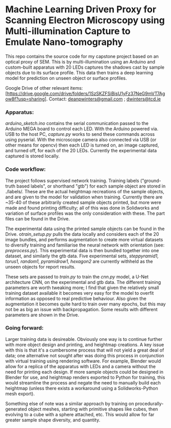 # Machine Learning Driven Proxy for Scanning Electron Microscopy using Multi-illumination Capture to Emulate Nano-tomography

This repo contains the source code for my capstone project based on an optical proxy of SEM. This is by multi-illumination using an Arduino and custom-built apparatus with 20 LEDs captures the shadows cast by sample objects due to its surface profile. This data then trains a deep learning model for prediction on unseen object or surface profiles.

Google Drive of other relevant items: [https://drive.google.com/drive/folders/1SzSKZFSiBisU1yFz37NeG9mVT7Agow8f?usp=sharing].
Contact: deanpwinters@gmail.com ; dwinters@tcd.ie

### Apparatus:

*arduino_sketch.ino* contains the serial communication passed to the Arduino MEGA board to control each LED. With the Arduino powered via. USB to the host PC, *capture.py* works to send these commands across using pyserial. With the microscope camera also connected via USB (or other means for opencv) then each LED is turned on, an image captured, and turned off, for each of the 20 LEDs. Currently the experimental data captured is stored locally.

### Code workflow:

The project follows supervised network training. Training labels ("ground-truth based labels", or shorthand "gtb") for each sample object are stored in ./labels/. These are the actual heightmap recreations of the sample objects, and are given to the model for validation when training. Currently there are ~35-40 of these arbitrarily created sample objects printed, but more were made and found printing difficulty; all of this was done in Solidworks and variation of surface profiles was the only consideration with these. The part files can be found in the Drive.

The experimental data using the printed sample objects can be found in the Drive. o*train_setup.py* pulls the data locally and considers each of the 20 image bundles, and performs augmentation to create more virtual datasets to diversify training and familiarise the neural network with orientation (see: *preprocess.py*). This experimental data is then bundled together into one dataset, and similarly the gtb data. Five experimental sets, *steppyramid1, torus1, random1, pyramidrow1, hexagon2* are currently withheld as the unseen objects for report results.

These sets are passed to *train.py* to train the *cnn.py* model, a U-Net architecture CNN, on the experimental and gtb data. The different training parameters are worth tweaking more; I find that given the relatively small training dataset available it becomes very easy for the model to overfit information as opposed to real predictive behaviour. Also given the augmentation it becomes quite hard to train over many epochs, but this may not be as big an issue with backpropagation. Some results with different parameters are shown in the Drive.

### Going forward:

Larger training data is desireable. Obviously one way is to continue further with more object design and printing, and heightmap creations. A key issue with this is that it's a cumbersome process that will not yield a great deal of data; one alternative not sought after was doing this process in conjunction with virtual training using rendering software. For example, Blender would allow for a replica of the apparatus with LEDs and a camera without the need for printing each design. If more sample objects could be designed in Blender for use, and heightmap renders exported to Python for training, this would streamline the process and negate the need to manually build each heightmap (unless there exists a workaround using a Solidworks-Python mesh export).

Something else of note was a similar approach by training on procedurally-generated object meshes, starting with primitive shapes like cubes, then evolving to a cube with a sphere attached, etc. This would allow for far greater sample shape diversity, and quantity. 






